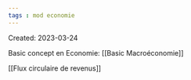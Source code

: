 ```yaml
---
tags : mod economie
---
```

Created: 2023-03-24

Basic concept en Economie:
[[Basic Macroéconomie]] 


[[Flux circulaire de revenus]] 

 